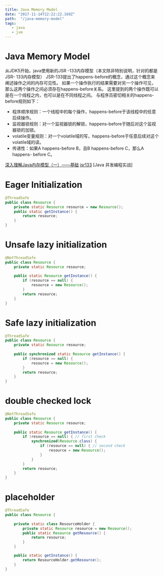 ```yaml
---
title: Java Memory Model
date: "2017-11-14T22:22:22.169Z"
path:  "/java-memory-model"
tags:
   - java
   - jvm
---
```


# Java Memory Model

从JDK5开始，java使用新的JSR -133内存模型（本文除非特别说明，针对的都是JSR- 133内存模型）
JSR-133提出了happens-before的概念，通过这个概念来阐述操作之间的内存可见性。
如果一个操作执行的结果需要对另一个操作可见，那么这两个操作之间必须存在happens-before关系。
这里提到的两个操作既可以是在一个线程之内，也可以是在不同线程之间。 与程序员密切相关的happens-before规则如下：

* 程序顺序规则：一个线程中的每个操作，happens-before于该线程中的任意后续操作。
* 监视器锁规则：对一个监视器锁的解锁，happens-before于随后对这个监视器锁的加锁。
* volatile变量规则：对一个volatile域的写，happens-before于任意后续对这个volatile域的读。
* 传递性：如果A happens-before B，且B happens-before C，那么A happens- before C。

[深入理解Java内存模型（一）——基础][1]
[jsr133][2]
[Java 并发编程实战]

[1]: http://www.infoq.com/cn/articles/java-memory-model-1
[2]: https://www.cs.umd.edu/~pugh/java/memoryModel/jsr133.pdf







# Eager Initialization
```java
@ThreadSafe
public class Resource {
    private static Resource resource = new Resource();
    public static getInstance() {
        return resource;
    }
}
```



# Unsafe lazy initialization

```java
@NotThreadSafe
public class Resource {
    private static Resource resource;
 
    public static Resource getInstance() {
        if (resource == null) {
            resource = new Resource();
        }
        return resource;
    }
}
```


# Safe lazy initialization

```java
@ThreadSafe
public class Resource {
    private static Resource resource;
 
    public synchronized static Resource getInstance() {
        if (resource == null) {
            resource = new Resource();
        }
        return resource;
    }
}
```




# double checked lock

```java
@NotThreadSafe
public class Resource {
    private static Resource resource;
 
    public static Resource getInstance() {
        if (resource == null) { // first check
            synchronized(Resource.class) {
                if (resource == null) { // second check
                    resource = new Resource();
                }
            }
        }
        return resource;
    }
}
```


# placeholder
```java
@ThreadSafe
public class Resource {
    
    private static class ResourceHolder {
        private static Resource resource = new Resource();
        public static Resource getResource() {
            return resource;
        }
    }

    public static getInstance() {
        return ResourceHolder.getResource();
    }
}
```